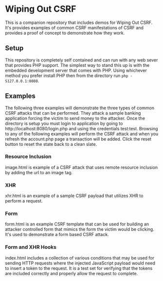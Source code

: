 # Wiping Out CSRF

This is a companion repository that includes demos for Wiping Out CSRF. It's provides examples of common CSRF manifestations of CSRF and provides a proof of concept to demonstrate how they work.

## Setup
This repository is completely self contained and can run with any web sever that provides PHP support. The simplest way to stand this up is with the embedded development server that comes with PHP. Using whichever method you prefer install PHP then from the directory run `php -S127.0.0.1:8080`.

## Examples

The following three examples will demonstrate the three types of common CSRF attacks that can be performed. They attack a sample banking application forcing the victim to send money to the attacker. Once the directory is setup you must login to application by going to http://localhost:8080/login.php and using the credentials test:test. Browsing to any of the following examples will perform the CSRF attack and when you refresh the account.php page a transaction will be added. Click the reset button to reset the state back to a clean slate.

### Resource Inclusion

image.html is example of a CSRF attack that uses remote resource inclusion by adding the url to an image tag.

### XHR

xhr.html is an example of a sample CSRF payload that utilizes XHR to perform a request.

### Form

form.html is an example CSRF template that can be used for building an attacker controlled form that mimics the form the victim would be clicking. It's used to demonstrate a form based CSRF attack.

### Form and XHR Hooks

index.html includes a collection of various conditions that may be used for sending HTTP requests where the injected JavaScript payload would need to insert a token to the request. It is a test set for verifying that the tokens are included correctly and properly allow the request to complete.
